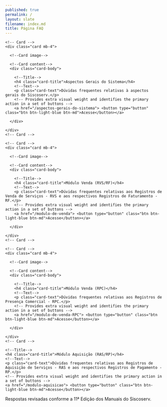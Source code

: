 ```yaml
---
published: true
permalink: /
layout: slate
filename: index.md
title: Página FAQ
---
```



  <!-- Card deck -->
  <div class="card-deck">

    <!-- Card -->
    <div class="card mb-4">

      <!--Card image-->
      
      <!--Card content-->
      <div class="card-body">

        <!--Title-->
        <h4 class="card-title">Aspectos Gerais do Sistema</h4>
        <!--Text-->
        <p class="card-text">Dúvidas frequentes relativas à aspectos gerais do Siscoserv.</p>
        <!-- Provides extra visual weight and identifies the primary action in a set of buttons -->
        <a href="/aspectos-gerais-do-sistema"> <button type="button" class="btn btn-light-blue btn-md">Acesse</button></a>

      </div>

    </div>
    <!-- Card -->

    <!-- Card -->
    <div class="card mb-4">

      <!--Card image-->
      
      <!--Card content-->
      <div class="card-body">

        <!--Title-->
        <h4 class="card-title">Módulo Venda (RVS/RF)</h4>
        <!--Text-->
        <p class="card-text">Dúvidas frequentes relativas aos Registros de Venda de Serviços - RVS e aos respectivos Registros de Faturamento - RF.</p>
        <!-- Provides extra visual weight and identifies the primary action in a set of buttons -->
        <a href="/modulo-de-venda"> <button type="button" class="btn btn-light-blue btn-md">Acesse</button></a>

      </div>

    </div>
    <!-- Card -->

    <!-- Card -->
    <div class="card mb-4">

      <!--Card image-->
      
      <!--Card content-->
      <div class="card-body">

        <!--Title-->
        <h4 class="card-title">Módulo Venda (RPC)</h4>
        <!--Text-->
        <p class="card-text">Dúvidas frequentes relativas aos Registros de Presença Comercial - RPC.</p>
        <!-- Provides extra visual weight and identifies the primary action in a set of buttons -->
        <a href="/modulo-de-venda-RPC"> <button type="button" class="btn btn-light-blue btn-md">Acesse</button></a>

      </div>

    </div>
    <!-- Card -->
<!-- Card -->
<div class="card mb-4">

  <!--Card image-->
  
  <!--Card content-->
  <div class="card-body">

    <!--Title-->
    <h4 class="card-title">Módulo Aquisição (RAS/RP)</h4>
    <!--Text-->
    <p class="card-text">Dúvidas frequentes relativas aos Registros de Aquisição de Serviços - RAS e aos respectivos Registros de Pagamento - RP.</p>
    <!-- Provides extra visual weight and identifies the primary action in a set of buttons -->
    <a href="/modulo-aquisicao"> <button type="button" class="btn btn-light-blue btn-md">Acesse</button></a>

  </div>

</div>
<!-- Card -->

  </div>
  <!-- Card deck -->

Respostas revisadas conforme a 11ª Edição dos Manuais do Siscoserv.

<script>
$(document).ready(function () {
    document.getElementById("download-btn").style.visibility = "hidden";
});
</script>